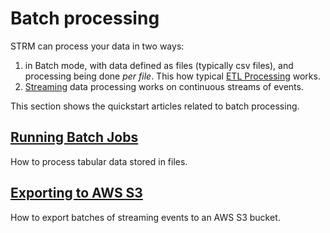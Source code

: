# Batch processing
[ETL]: https://en.wikipedia.org/wiki/Extract,_transform,_load

STRM can process your data in two ways:
1. in Batch mode, with data defined as files (typically csv files), and processing being done _per file_. This how
   typical [ETL Processing][ETL] works.
2. [Streaming](../streaming/index.md) data processing works on continuous streams of events.


This section shows the quickstart articles related to batch processing.

## [Running Batch Jobs](./batch-jobs.md)

How to process tabular data stored in files.

## [Exporting to AWS S3](./batch-exporter.md)

How to export batches of streaming events to an AWS S3 bucket.


